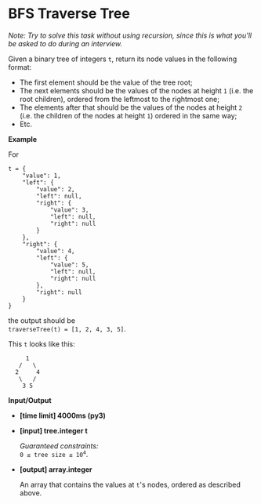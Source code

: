 # BFS Traverse Tree

<div class="markdown"><p><em>Note: Try to solve this task without using recursion, since this is what you'll be asked to do during an interview.</em></p>
<p>Given a binary tree of integers <code>t</code>, return its node values in the following format:</p>
<ul>
<li>The first element should be the value of the tree root;</li>
<li>The next elements should be the values of the nodes at height <code>1</code> (i.e. the root children), ordered from the leftmost to the rightmost one;</li>
<li>The elements after that should be the values of the nodes at height <code>2</code> (i.e. the children of the nodes at height <code>1</code>) ordered in the same way;</li>
<li>Etc.</li>
</ul>
<p><strong>Example</strong></p>
<p>For</p>
<pre><code>t = {
    "value": 1,
    "left": {
        "value": 2,
        "left": null,
        "right": {
            "value": 3,
            "left": null,
            "right": null
        }
    },
    "right": {
        "value": 4,
        "left": {
            "value": 5,
            "left": null,
            "right": null
        },
        "right": null
    }
}
</code></pre>
<p>the output should be<br>
<code>traverseTree(t) = [1, 2, 4, 3, 5]</code>.</p>
<p>This <code>t</code> looks like this:</p>
<pre><code>     1
   /   \
  2     4
   \   /
    3 5
</code></pre>
<p><strong>Input/Output</strong></p>
<ul>
<li><strong>[time limit] 4000ms (py3)</strong></li>
</ul>
<ul>
<li>
<p><strong>[input] tree.integer t</strong></p>
<p><em>Guaranteed constraints:</em><br>
<code>0 ≤ tree size ≤ 10<sup>4</sup></code>.</p>
</li>
<li>
<p><strong>[output] array.integer</strong></p>
<p>An array that contains the values at <code>t</code>'s nodes, ordered as described above.</p>
</li>
</ul>
</div>

